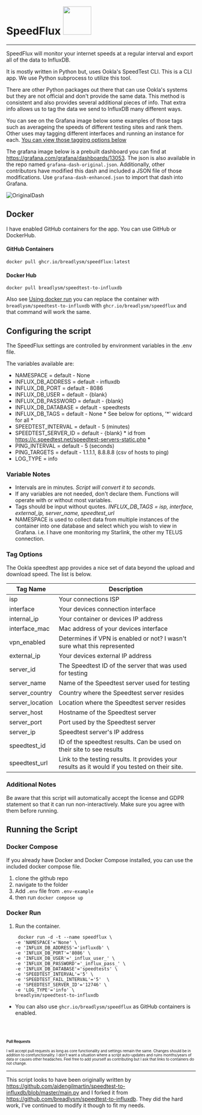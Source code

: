 


# SpeedFlux <img src='https://user-images.githubusercontent.com/3665468/119735610-974a0500-be4a-11eb-9149-dd12ceee03df.png' width='75'>
---

SpeedFlux will monitor your internet speeds at a regular interval and export all of the data to InfluxDB. 

It is mostly written in Python but, uses Ookla's SpeedTest CLI. This is a CLI app. We use Python subprocess to utilize this tool.

There are other Python packages out there that can use Ookla's systems but they are not official and don't provide the same data. This method is consistent and also provides several additional pieces of info. That extra info allows us to tag the data we send to InfluxDB many different ways. 

You can see on the Grafana image below some examples of those tags such as averageing the speeds of different testing sites and rank them. 
Other uses may tagging different interfaces and running an instance for each. [You can view those tagging options below](https://github.com/breadlysm/speedtest-to-influxdb/blob/master/README.md#tag-options) 

 The grafana image below is a prebuilt dashboard you can find at https://grafana.com/grafana/dashboards/13053. The json is also available in the repo named `grafana-dash-original.json`. Additionally, other contributors have modified this dash and included a JSON file of those modifications. Use `grafana-dash-enhanced.json` to import that dash into Grafana.

![OriginalDash](https://user-images.githubusercontent.com/3665468/116284820-8038ca00-a75b-11eb-9b30-4a9d26434f8d.png)

## Docker
I have enabled GitHub containers for the app. You can use GitHub or DockerHub. 
#### GitHub Containers
```shell
docker pull ghcr.io/breadlysm/speedflux:latest
```
#### Docker Hub
```shell
docker pull breadlysm/speedtest-to-influxdb
```

Also see [Using docker run](https://github.com/breadlysm/speedtest-to-influxdb#docker-run) you can replace the container with `breadlysm/speedtest-to-influxdb` with `ghcr.io/breadlysm/speedflux` and that command will work the same. 

## Configuring the script

The SpeedFlux settings are controlled by environment variables in the .env file.

The variables available are:
- NAMESPACE = default - None
- INFLUX_DB_ADDRESS = default - influxdb
- INFLUX_DB_PORT = default - 8086
- INFLUX_DB_USER = default - {blank}
- INFLUX_DB_PASSWORD = default - {blank}
- INFLUX_DB_DATABASE = default - speedtests
- INFLUX_DB_TAGS = default - None * See below for options, '*' widcard for all *
- SPEEDTEST_INTERVAL = default - 5 (minutes)
- SPEEDTEST_SERVER_ID = default - {blank} * id from https://c.speedtest.net/speedtest-servers-static.php *
- PING_INTERVAL = default - 5 (seconds)
- PING_TARGETS = default - 1.1.1.1, 8.8.8.8 (csv of hosts to ping)
- LOG_TYPE = info

### Variable Notes
- Intervals are in minutes. *Script will convert it to seconds.*
- If any variables are not needed, don't declare them. Functions will operate with or without most variables. 
- Tags should be input without quotes. *INFLUX_DB_TAGS = isp, interface, external_ip, server_name, speedtest_url*
- NAMESPACE is used to collect data from multiple instances of the container into one database and select which you wish to view in Grafana. i.e. I have one monitoring my Starlink, the other my TELUS connection.
  
### Tag Options
The Ookla speedtest app provides a nice set of data beyond the upload and download speed. The list is below. 

| Tag Name 	| Description 	|
|-	|-	|
| isp 	| Your connections ISP 	|
| interface 	| Your devices connection interface 	|
| internal_ip 	| Your container or devices IP address 	|
| interface_mac 	| Mac address of your devices interface 	|
| vpn_enabled 	| Determines if VPN is enabled or not? I wasn't sure what this represented 	|
| external_ip 	| Your devices external IP address 	|
| server_id 	| The Speedtest ID of the server that  was used for testing 	|
| server_name 	| Name of the Speedtest server used  for testing 	|
| server_country 	| Country where the Speedtest server  resides 	|
| server_location | Location where the Speedtest server  resides  |
| server_host 	| Hostname of the Speedtest server 	|
| server_port 	| Port used by the Speedtest server 	|
| server_ip 	| Speedtest server's IP address 	|
| speedtest_id 	| ID of the speedtest results. Can be  used on their site to see results 	|
| speedtest_url 	| Link to the testing results. It provides your results as it would if you tested on their site.  	|

### Additional Notes
Be aware that this script will automatically accept the license and GDPR statement so that it can run non-interactively. Make sure you agree with them before running.

## Running the Script

### Docker Compose
If you already have Docker and Docker Compose installed, you can use the included docker compose file. 
1. clone the github repo
2. navigate to the folder 
3. Add `.env` file from `.env-example`
5. then run `docker compose up`

### Docker Run 

1. Run the container.
    ```
     docker run -d -t --name speedflux \
    -e 'NAMESPACE'='None' \
    -e 'INFLUX_DB_ADDRESS'='influxdb' \
    -e 'INFLUX_DB_PORT'='8086' \
    -e 'INFLUX_DB_USER'='_influx_user_' \
    -e 'INFLUX_DB_PASSWORD'='_influx_pass_' \
    -e 'INFLUX_DB_DATABASE'='speedtests' \
    -e 'SPEEDTEST_INTERVAL'='5' \
    -e 'SPEEDTEST_FAIL_INTERVAL'='5'  \
    -e 'SPEEDTEST_SERVER_ID'='12746' \
    -e 'LOG_TYPE'='info' \
    breadlysm/speedtest-to-influxdb
    ```
- You can also use `ghcr.io/breadlysm/speedflux` as GitHub containers is enabled. 
<br>
<br>

<sup><sub>**Pull Requests**</sub></sup>

<sub><sup>I will accept pull requests as long as core functionality and settings remain the same. Changes should be in addition to corefunctionality. I don't want a situation where a script auto-updates and ruins months/years of data or causes other headaches. Feel free to add yourself as contributing but I ask that links to containers do not change.</sub></sup>

---

This script looks to have been originally written by https://github.com/aidengilmartin/speedtest-to-influxdb/blob/master/main.py and I forked it from https://github.com/breadlysm/speedtest-to-influxdb. They did the hard work, I've continued to modify it though to fit my needs.
